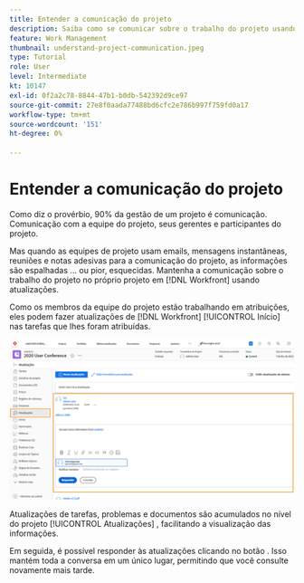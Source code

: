 ```yaml
---
title: Entender a comunicação do projeto
description: Saiba como se comunicar sobre o trabalho do projeto usando atualizações em projetos, tarefas, problemas ou documentos. Em seguida, revise as atualizações existentes em [!DNL  Workfront].
feature: Work Management
thumbnail: understand-project-communication.jpeg
type: Tutorial
role: User
level: Intermediate
kt: 10147
exl-id: 0f2a2c78-8844-47b1-b0db-542392d9ce97
source-git-commit: 27e8f0aada77488bd6cfc2e786b997f759fd0a17
workflow-type: tm+mt
source-wordcount: '151'
ht-degree: 0%

---
```


# Entender a comunicação do projeto

Como diz o provérbio, 90% da gestão de um projeto é comunicação. Comunicação com a equipe do projeto, seus gerentes e participantes do projeto.

Mas quando as equipes de projeto usam emails, mensagens instantâneas, reuniões e notas adesivas para a comunicação do projeto, as informações são espalhadas ... ou pior, esquecidas. Mantenha a comunicação sobre o trabalho do projeto no próprio projeto em [!DNL Workfront] usando atualizações.

Como os membros da equipe do projeto estão trabalhando em atribuições, eles podem fazer atualizações de [!DNL Workfront] [!UICONTROL Início] nas tarefas que lhes foram atribuídas.

![Seção Atualizações em um projeto](assets/planner-fund-project-communication.png)

Atualizações de tarefas, problemas e documentos são acumulados no nível do projeto [!UICONTROL Atualizações] , facilitando a visualização das informações.

Em seguida, é possível responder às atualizações clicando no botão . Isso mantém toda a conversa em um único lugar, permitindo que você consulte novamente mais tarde.

<!---
learn more urls
Communicate about work in Home
Subscribe to items in Workfront
Update work
--->

